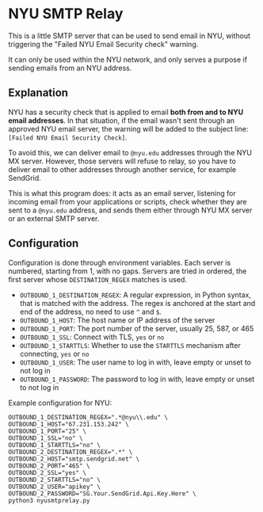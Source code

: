 # NYU SMTP Relay

This is a little SMTP server that can be used to send email in NYU, without triggering the "Failed NYU Email Security check" warning.

It can only be used within the NYU network, and only serves a purpose if sending emails from an NYU address.

## Explanation

NYU has a security check that is applied to email **both from and to NYU email addresses**. In that situation, if the email wasn't sent through an approved NYU email server, the warning will be added to the subject line: `[Failed NYU Email Security Check]`.

To avoid this, we can deliver email to `@nyu.edu` addresses through the NYU MX server. However, those servers will refuse to relay, so you have to deliver email to other addresses through another service, for example SendGrid.

This is what this program does: it acts as an email server, listening for incoming email from your applications or scripts, check whether they are sent to a `@nyu.edu` address, and sends them either through NYU MX server or an external SMTP server.

## Configuration

Configuration is done through environment variables. Each server is numbered, starting from 1, with no gaps. Servers are tried in ordered, the first server whose `DESTINATION_REGEX` matches is used.

* `OUTBOUND_1_DESTINATION_REGEX`: A regular expression, in Python syntax, that is matched with the address. The regex is anchored at the start and end of the address, no need to use `^` and `$`.
* `OUTBOUND_1_HOST`: The host name or IP address of the server
* `OUTBOUND_1_PORT`: The port number of the server, usually 25, 587, or 465
* `OUTBOUND_1_SSL`: Connect with TLS, `yes` or `no`
* `OUTBOUND_1_STARTTLS`: Whether to use the `STARTTLS` mechanism after connecting, `yes` or `no`
* `OUTBOUND_1_USER`: The user name to log in with, leave empty or unset to not log in
* `OUTBOUND_1_PASSWORD`: The password to log in with, leave empty or unset to not log in

Example configuration for NYU:

```
OUTBOUND_1_DESTINATION_REGEX=".*@nyu\\.edu" \
OUTBOUND_1_HOST="67.231.153.242" \
OUTBOUND_1_PORT="25" \
OUTBOUND_1_SSL="no" \
OUTBOUND_1_STARTTLS="no" \
OUTBOUND_2_DESTINATION_REGEX=".*" \
OUTBOUND_2_HOST="smtp.sendgrid.net" \
OUTBOUND_2_PORT="465" \
OUTBOUND_2_SSL="yes" \
OUTBOUND_2_STARTTLS="no" \
OUTBOUND_2_USER="apikey" \
OUTBOUND_2_PASSWORD="SG.Your.SendGrid.Api.Key.Here" \
python3 nyusmtprelay.py
```
